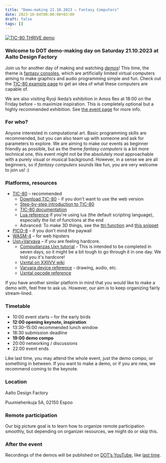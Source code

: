 ```yaml
---
title: "Demo-making 21.10.2023 – Fantasy Computers"
date: 2023-10-04T00:00:00+03:00
draft: false
tags: []
---
```


[![TIC-80 THRIVE demo](/images/tic-80-thrive.png)](https://tic80.com/play?cart=2807)

### Welcome to DOT demo-making day on Saturday 21.10.2023 at Aalto Design Factory

Join us for another day of making and watching [demos](https://en.wikipedia.org/wiki/Demoscene)! This time, the theme is [fantasy consoles](https://en.wikipedia.org/wiki/Fantasy_video_game_console), which are artificially limited virtual computers aiming to make graphics and audio programming simple and fun. Check out the [TIC-80 example page](http://tic80.com/play?cat=5) to get an idea of what these computers are capable of.

We are also visiting Ryoji Ikeda’s exhibition in Amos Rex at 18:00 on the Friday before – to maximize inspiration. This is completely optional but a highly recommended exhibition. See [the event page](/news/ikeda-20.10.2023/) for more info.

### For who?
Anyone interested in computational art. Basic programming skills are recommended, but you can also team up with someone and ask for parameters to explore. We are aiming to make our events as beginner friendly as possible, but as the theme *fantasy computers* is a bit more technical one, this event might not be the absolutely most approachable with a purely visual or musical background. However, in a sense we are all beginners, so if *fantasy computers* sounds like fun, you are very welcome to join us! :)

### Platforms, resources

- [TIC-80](https://tic80.com) – recommended
    - [Download TIC-80](https://github.com/nesbox/TIC-80/releases) - if you don't want to use the web version
    - [Step-by-step introduction to TIC-80](https://github.com/nesbox/TIC-80/wiki/A-step-by-step-introduction-to-TIC-80,-Part-1---The-Default-Cart)
    - [TIC-80 documentation](https://github.com/nesbox/TIC-80/wiki)
    - [Lua reference](https://www.lua.org/manual/5.4/) if you're using lua (the default scripting language), especially the list of functions at the end
    - Advanced: To make 3D things, see the [ttri function](https://github.com/nesbox/TIC-80/wiki/ttri) and [this snippet](https://github.com/nesbox/TIC-80/wiki/Code-examples-and-snippets#ttri-xyz-rotation)
- [PICO-8](https://www.lexaloffle.com/pico-8.php) – if you don’t mind the paywall
- [WASM-4](https://wasm4.org/) – for web hipsters
- [Uxn+Varvava](https://100r.co/site/uxn.html) – if you are feeling hardcore.
    - [Compudanzas Uxn tutorial](https://compudanzas.net/uxn_tutorial.html) - This is intended to be completed in seven days, so it might be a bit tough to go through it in one day. We told you it's hardcore!
    - [Uxntal on XXIIVV wiki](https://wiki.xxiivv.com/site/uxntal.html)
    - [Varvara device reference](https://wiki.xxiivv.com/site/varvara.html) - drawing, audio, etc.
    - [Uxntal opcode reference](https://wiki.xxiivv.com/site/uxntal_reference.html)

If you have another similar platform in mind that you would like to make a demo with, feel free to ask us. However, our aim is to keep organizing fairly stream-lined.

### Timetable
- 10:00 event starts – for the early birds
- **12:00 opening keynote, inspiration**
- 13:30–15:00 recommended lunch window
- 18:30 submission deadline
- **19:00 demo compo**
- 20:00 networking / discussions
- 22:00 event ends

Like last time, you may attend the whole event, just the demo compo, or something in between. If you want to make a demo, or if you are new, we recommend coming to the keynote.

### Location
Aalto Design Factory

Puumiehenkuja 5A, 02150 Espoo

### Remote participation
Our big picture goal is to learn how to organize remote participation smoothly, but depending on organizer resources, we might do or skip this.

### After the event
Recordings of the demos will be published on [DOT’s YouTube](https://www.youtube.com/@TheDOTry), like [last time](https://www.youtube.com/watch?v=xv6Z9RkWEK4&list=PLmRDkQf8W1WEaT5I-F3BpZ46czsg0L_sY).